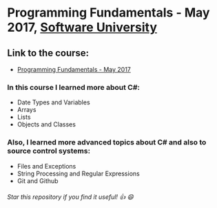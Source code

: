 # Programming Fundamentals - May 2017, [Software University](https://softuni.bg/ "Software University")

## Link to the course: 
* [Programming Fundamentals - May 2017](https://softuni.bg/trainings/1649/js-fundamentals-may-2017 "Programming Fundamentals - May 2017")

### In this course I learned more about C#:

* Date Types and Variables
* Arrays
* Lists
* Objects and Classes

### Also, I learned more advanced topics about C# and also to source control systems:

* Files and Exceptions
* String Processing and Regular Expressions
* Git and Github

###### Star this repository if you find it useful! :thumbsup: :smile:
